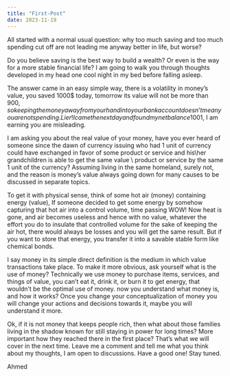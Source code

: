 ```yaml
---
title: "First-Post"
date: 2023-11-19
---
```

All started with a normal usual question: why too much saving and too much spending cut off are not leading me anyway better in life, but worse?

Do you believe saving is the best way to build a wealth? Or even is the way for a more stable financial life? I am going to walk you through thoughts developed in my head one cool night in my bed before falling asleep.

The answer came in an easy simple way, there is a volatility in money’s value, you saved 1000$ today, tomorrow its value will not be more than 900$, so keeping the money away from your hand into your bank account doesn’t mean you are not spending. Lier! I came the next day and found my net balance 1001$, I am earning you are misleading.

I am asking you about the real value of your money, have you ever heard of someone since the dawn of currency issuing who had 1 unit of currency could have exchanged in favor of some product or service and his\her grandchildren is able to get the same value \ product or service by the same 1 unit of the currency? Assuming living in the same homeland, surely not, and the reason is money’s value always going down for many causes to be discussed in separate topics.

To get it with physical sense, think of some hot air (money) containing energy (value), If someone decided to get some energy by somehow capturing that hot air into a control volume, time passing WOW! Now heat is gone, and air becomes useless and hence with no value, whatever the effort you do to insulate that controlled volume for the sake of keeping the air hot, there would always be losses and you will get the same result. But if you want to store that energy, you transfer it into a savable stable form like chemical bonds.

I say money in its simple direct definition is the medium in which value transactions take place. To make it more obvious, ask yourself what is the use of money? Technically we use money to purchase items, services, and things of value, you can’t eat it, drink it, or burn it to get energy, that wouldn’t be the optimal use of money. now you understand what money is, and how it works? Once you change your conceptualization of money you will change your actions and decisions towards it, maybe you will understand it more.

Ok, if it is not money that keeps people rich, then what about those families living in the shadow known for still staying in power for long times? More important how they reached there in the first place? That’s what we will cover in the next time. Leave me a comment and tell me what you think about my thoughts, I am open to discussions. Have a good one! Stay tuned.

Ahmed
